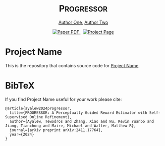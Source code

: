 <p align="center">
  <h1 align="center">P<span style="font-size: 80%">ROGRESSOR</span></h1>
  <p align="center">
    <a href="https://ttic.edu/">Author One</a>,
    <a href="https://ttic.edu/">Author Two</a>
  </p>
  <p align="center">
    <a href='https://arxiv.org/abs/'>
      <img src='https://img.shields.io/badge/Paper-PDF-red?style=flat&logo=arXiv&logoColor=red' alt='Paper PDF'>
    </a>
    <a href='https://ripl.github.io/' style='padding-left: 0.5rem;'>
      <img src='https://img.shields.io/badge/Project-Page-blue?style=flat&logo=Google%20chrome&logoColor=blue' alt='Project Page'>
    </a>
  </p>
</p>

# Project Name

This is the repository that contains source code for [Project Name](https://ripl.github.io/ProjectName).

# BibTeX
If you find Project Name useful for your work please cite:
```
@article{ayalew2024progressor,
  title={PROGRESSOR: A Perceptually Guided Reward Estimator with Self-Supervised Online Refinement},
  author={Ayalew, Tewodros and Zhang, Xiao and Wu, Kevin Yuanbo and Jiang, Tianchong and Maire, Michael and Walter, Matthew R},
  journal={arXiv preprint arXiv:2411.17764},
  year={2024}
}
```
